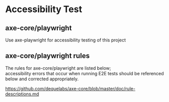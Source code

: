 # Accessibility Test

## axe-core/playwright

Use axe-playwright for accessibility testing of this project

## axe-core/playwright rules

The rules for axe-core/playwright are listed below;  
accessibility errors that occur when running E2E tests should be referenced below and corrected appropriately.

<https://github.com/dequelabs/axe-core/blob/master/doc/rule-descriptions.md>
